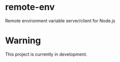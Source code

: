 # remote-env

Remote environment variable server/client for Node.js

# Warning

This project is currently in development.
